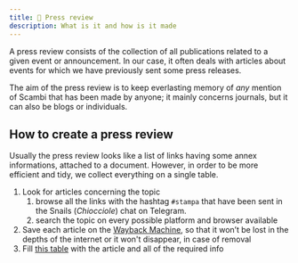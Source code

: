 ```yaml
---
title: 📰 Press review
description: What is it and how is it made
---
```

A press review consists of the collection of all publications related to a given event or announcement. In our case, it often deals with articles about events for which we have previously sent some press releases.

The aim of the press review is to keep everlasting memory of _any_ mention of Scambi that has been made by anyone; it mainly concerns journals, but it can also be blogs or individuals.

## How to create a press review

Usually the press review looks like a list of links having some annex informations, attached to a document. However, in order to be more efficient and tidy, we collect everything on a single table.

1. Look for articles concerning the topic
	1. browse all the links with the hashtag `#stampa` that have been sent in the Snails (_Chiocciole_) chat on Telegram.
	2. search the topic on every possible platform and browser available
2. Save each article on the [Wayback Machine](https://web.archive.org), so that it won’t be lost in the depths of the internet or it won't disappear, in case of removal
3. Fill [this table](https://pino.scambi.org/database/61/table/321) with the article and all of the required info
